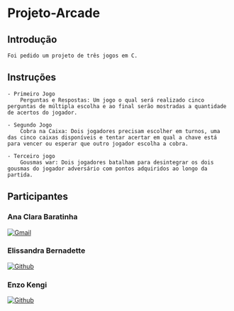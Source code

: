 # Projeto-Arcade

## Introdução

    Foi pedido um projeto de três jogos em C.
    
## Instruções

    - Primeiro Jogo
        Perguntas e Respostas: Um jogo o qual será realizado cinco perguntas de múltipla escolha e ao final serão mostradas a quantidade de acertos do jogador.

    - Segundo Jogo
        Cobra na Caixa: Dois jogadores precisam escolher em turnos, uma das cinco caixas disponíveis e tentar acertar em qual a chave está para vencer ou esperar que outro jogador escolha a cobra.

    - Terceiro jogo
        Gousmas war: Dois jogadores batalham para desintegrar os dois gousmas do jogador adversário com pontos adquiridos ao longo da partida.

## Participantes

### Ana Clara Baratinha

[![Gmail](https://img.shields.io/badge/Gmail-D14836?style=for-the-badge&logo=gmail&logoColor=white)](mailto:)

### Elissandra Bernadette

[![Github](https://img.shields.io/badge/GitHub-100000?style=for-the-badge&logo=github&logoColor=white)](https://github.com/elisabdon)

### Enzo Kengi

[![Github](https://img.shields.io/badge/GitHub-100000?style=for-the-badge&logo=github&logoColor=white)](https://github.com/Jkenji)
